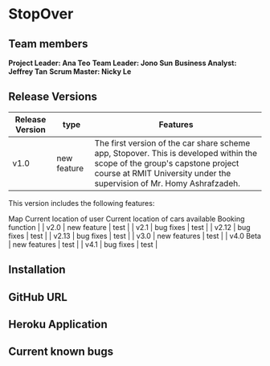 # StopOver

## Team members

**Project Leader: Ana Teo**
**Team Leader: Jono Sun**
**Business Analyst: Jeffrey Tan**
**Scrum Master: Nicky Le**

## Release Versions

| Release Version | type | Features |
| --------------- | -------- | ------- |
| v1.0 | new feature | The first version of the car share scheme app, Stopover. This is developed within the scope of the group's capstone project course at RMIT University under the supervision of Mr. Homy Ashrafzadeh.

This version includes the following features:

Map
Current location of user
Current location of cars available
Booking function |
| v2.0 | new feature | test |
| v2.1 | bug fixes | test |
| v2.12 | bug fixes | test |
| v2.13 | bug fixes | test |
| v3.0 | new features | test |
| v4.0 Beta | new features | test |
| v4.1 | bug fixes | test |

## Installation

## GitHub URL

## Heroku Application

## Current known bugs
